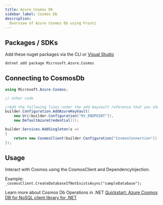 ```yaml
---
title: Azure Cosmos Db
sidebar_label: Cosmos Db
description:
  Overview of Azure Cosmos Db using Frosti
---
```


## Packages / SDKs
Add these nuget packages via the CLI or [Visual Studio](https://learn.microsoft.com/en-us/nuget/quickstart/install-and-use-a-package-in-visual-studio)
```bash title="Bash / CLI"
dotnet add package Microsoft.Azure.Cosmos
```

## Connecting to CosmosDb
```csharp title="Program.cs"
using Microsoft.Azure.Cosmos;

// other code

//Add the following lines under the add keyvault reference that you should already have in Program.cs
builder.Configuration.AddAzureKeyVault(
    new Uri(builder.Configuration["KV_ENDPOINT"]), 
    new DefaultAzureCredential());

builder.Services.AddSingleton(s =>
{
    return new CosmosClient(builder.Configuration["CosmosConnection"]);
});
```

## Usage
Interact with Cosmos using the CosmosClient and DependencyInjection.

Example: `_cosmosClient.CreateDatabaseIfNotExistsAsync("sampleDatabase");`

Learn more about Cosmos Db Operations in .NET [Quickstart: Azure Cosmos DB for NoSQL client library for .NET](https://learn.microsoft.com/en-us/azure/cosmos-db/nosql/quickstart-dotnet?tabs=azure-cli%2Cwindows%2Cconnection-string%2Csign-in-azure-cli)